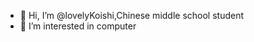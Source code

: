 - 👋 Hi, I’m @lovelyKoishi,Chinese middle school student
- 👀 I’m interested in computer

<!---
lovelyKoishi/lovelyKoishi is a ✨ special ✨ repository because its `README.md` (this file) appears on your GitHub profile.
You can click the Preview link to take a look at your changes.
--->
